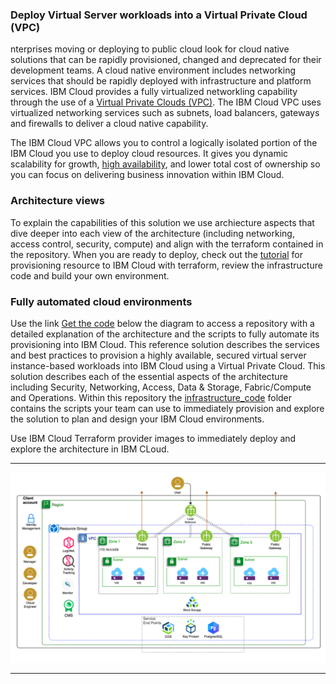 ### Deploy Virtual Server workloads into a Virtual Private Cloud (VPC)

nterprises moving or deploying to public cloud look for cloud native solutions that can be rapidly provisioned, changed and deprecated for their development teams. A cloud native environment includes networking services that should be rapidly deployed with infrastructure and platform services. IBM Cloud provides a fully virtualized networkling capability through the use of a [Virtual Private Clouds (VPC)](https://www.ibm.com/cloud/vpc). The IBM Cloud VPC uses virtualized networking services such as subnets, load balancers, gateways and firewalls to deliver a cloud native capability.

The IBM Cloud VPC allows you to control a logically isolated portion of the IBM Cloud you use to deploy cloud resources. It gives you dynamic scalability for growth, [high availability](https://www.ibm.com/cloud/blog/improve-application-availability-scalability-and-security-with-ibm-vpc), and lower total cost of ownership so you can focus on delivering business innovation within IBM Cloud.

### Architecture views

To explain the capabilities of this solution we use archiecture aspects that dive deeper into each view of the architecture (including networking, access control, security, compute) and align with the terraform contained in the repository.  When you are ready to deploy, check out the  [tutorial](https://www.ibm.com/cloud/garage/architectures/public-cloud/public-cloud-infrastructure) for provisioning resource to IBM Cloud with terraform, review the infrastructure code and build your own environment.


### Fully automated cloud environments

Use the link [Get the code](../../infrastructure_code) below the diagram to access a repository with a detailed explanation of the architecture and the scripts to fully automate its provisioning into IBM Cloud. This reference solution describes the services and best practices to provision a highly available, secured virtual server instance-based workloads into IBM Cloud using a Virtual Private Cloud. This solution describes each of the essential aspects of the architecture including Security, Networking, Access, Data & Storage, Fabric/Compute and Operations. Within this repository the [infrastructure_code](../../infrastructure_code) folder contains the scripts your team can use to immediately provision and explore the solution to plan and design your IBM Cloud environments.

Use IBM Cloud Terraform provider images to immediately deploy and explore the architecture in IBM CLoud.

---

![reference solution](../imgs/overall.png)

---
